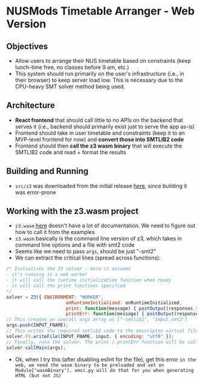 # NUSMods Timetable Arranger - Web Version

## Objectives
- Allow users to arrange their NUS timetable based on constraints (keep lunch-time free, no classes before 9 am, etc.)
- This system should run primarily on the user's infrastructure (i.e., in their browser) to keep server load low. This is necessary due to the CPU-heavy SMT solver method being used.

## Architecture
- **React frontend** that should call little to no APIs on the backend that serves it (i.e., backend should primarily exist just to serve the app as-is)
- Frontend should take in user timetable and constraints (keep it to an MVP-level frontend for now) and **convert those into SMTLIB2 code**
- Frontend should then **call the z3 wasm binary** that will execute the SMTLIB2 code and read + format the results


## Building and Running
- `src/z3` was downloaded from the initial release [here](https://github.com/cpitclaudel/z3.wasm/releases), since building it was error-prone

## Working with the z3.wasm project
- `z3.wasm` [here](https://github.com/cpitclaudel/z3.wasm) doesn't have a lot of documentation. We need to figure out how to call it from the examples
- `z3.wasm` basically is the command line version of z3, which takes in command line options and a file with smt2 code
- Seems like we need to pass `args`, should  be just "-smt2"
- We can extract the critical lines (spread across functions):

```javascript
/* Initializes the Z3 solver - here it assumes 
- it's running in a web worker
- it will call the runtime initialization function when ready 
- it will call the print functions specified
*/
solver = Z3({ ENVIRONMENT: "WORKER",
                      onRuntimeInitialized: onRuntimeInitialized,
                      print: function(message) { postOutput(responses.STDOUT, message); },
                      printErr: function(message) { postOutput(responses.STDERR, message); } });
// This creates an overall args array as ["-smtlib2", "input.smt2"]
args.push(INPUT_FNAME);
// This writes the required smtlib2 code to the emscripten virtual filesystem
solver.FS.writeFile(INPUT_FNAME, input, { encoding: "utf8" });
// Finally, runs the solver. The print / printErr function will be called as required
solver.callMain(args);
```

- Ok, when I try this (after disabling eslint for the file), get this error `in the web, we need the wasm binary to be preloaded and set on Module['wasmBinary']. emcc.py will do that for you when generating HTML (but not JS)`
